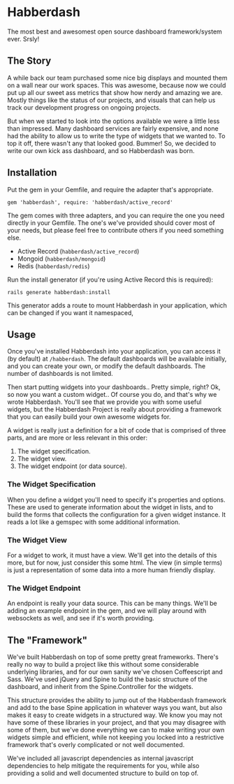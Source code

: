 # Habberdash

The most best and awesomest open source dashboard framework/system ever.  Srsly!


## The Story

A while back our team purchased some nice big displays and mounted them on a wall near our work spaces.  This was
awesome, because now we could put up all our sweet ass metrics that show how nerdy and amazing we are.  Mostly things
like the status of our projects, and visuals that can help us track our development progress on ongoing projects.

But when we started to look into the options available we were a little less than impressed.  Many dashboard services
are fairly expensive, and none had the ability to allow us to write the type of widgets that we wanted to.  To top it
off, there wasn't any that looked good.  Bummer!  So, we decided to write our own kick ass dashboard, and so Habberdash
was born.


## Installation

Put the gem in your Gemfile, and require the adapter that's appropriate.

    gem 'habberdash', require: 'habberdash/active_record'

The gem comes with three adapters, and you can require the one you need directly in your Gemfile.  The one's we've
provided should cover most of your needs, but please feel free to contribute others if you need something else.

- Active Record (`habberdash/active_record`)
- Mongoid (`habberdash/mongoid`)
- Redis (`habberdash/redis`)

Run the install generator (if you're using Active Record this is required):

    rails generate habberdash:install

This generator adds a route to mount Habberdash in your application, which can be changed if you want it namespaced,


## Usage

Once you've installed Habberdash into your application, you can access it (by default) at `/habberdash`.  The default
dashboards will be available initially, and you can create your own, or modify the default dashboards.  The number of
dashboards is not limited.

Then start putting widgets into your dashboards.. Pretty simple, right?  Ok, so now you want a custom widget.. Of course
you do, and that's why we wrote Habberdash.  You'll see that we provide you with some useful widgets, but the Habberdash
Project is really about providing a framework that you can easily build your own awesome widgets for.

A widget is really just a definition for a bit of code that is comprised of three parts, and are more or less relevant
in this order:

1. The widget specification.
2. The widget view.
3. The widget endpoint (or data source).

### The Widget Specification

When you define a widget you'll need to specify it's properties and options.  These are used to generate information
about the widget in lists, and to build the forms that collects the configuration for a given widget instance.  It reads
a lot like a gemspec with some additional information.

### The Widget View

For a widget to work, it must have a view.  We'll get into the details of this more, but for now, just consider this
some html.  The view (in simple terms) is just a representation of some data into a more human friendly display.

### The Widget Endpoint

An endpoint is really your data source.  This can be many things.  We'll be adding an example endpoint in the gem, and
we will play around with websockets as well, and see if it's worth providing.


## The "Framework"

We've built Habberdash on top of some pretty great frameworks.  There's really no way to build a project like this
without some considerable underlying libraries, and for our own sanity we've chosen Coffeescript and Sass.  We've used
jQuery and Spine to build the basic structure of the dashboard, and inherit from the Spine.Controller for the widgets.

This structure provides the ability to jump out of the Habberdash framework and add to the base Spine application in
whatever ways you want, but also makes it easy to create widgets in a structured way.  We know you may not have some of
these libraries in your project, and that you may disagree with some of them, but we've done everything we can to make
writing your own widgets simple and efficient, while not keeping you locked into a restrictive framework that's overly
complicated or not well documented.

We've included all javascript dependencies as internal javascript dependencies to help mitigate the requirements for
you, while also providing a solid and well documented structure to build on top of.
